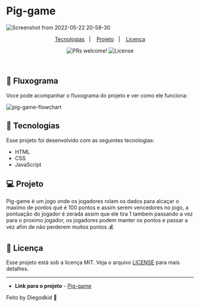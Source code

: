 # Pig-game

![Screenshot from 2022-05-22 20-58-30](https://user-images.githubusercontent.com/90665510/169724756-4e118884-694d-4882-8ee8-dfea48c6629a.png)


<p align="center">
  <a href="#-tecnologias">Tecnologias</a>&nbsp;&nbsp;&nbsp;|&nbsp;&nbsp;&nbsp;
  <a href="#-projeto">Projeto</a>&nbsp;&nbsp;&nbsp;|&nbsp;&nbsp;&nbsp;
  <a href="#memo-licença">Licença</a>
</p>

<p align="center">
 <img src="https://img.shields.io/static/v1?label=PRs&message=welcome&color=49AA26&labelColor=000000" alt="PRs welcome!" />

  <img alt="License" src="https://img.shields.io/static/v1?label=license&message=MIT&color=49AA26&labelColor=000000">
</p>

<br>

## 🔖 Fluxograma 

Voce pode acompanhar o fluxograma do projeto e ver como ele funciona:

![pig-game-flowchart](https://user-images.githubusercontent.com/90665510/169725390-52c21e31-f1a8-41da-b16e-503a3a936a79.png)


## 🚀 Tecnologias

Esse projeto foi desenvolvido com as seguintes tecnologias:

- HTML
- CSS
- JavaScript

## 💻 Projeto
Pig-game é um jogo onde os jogadores rolam os dados para alcaçar o maximo de pontos qué é 100 pontos e assim serem vencedores no jogo, a pontuação do jogador é zerada assim que ele tira 1 tambem passando a vez para o proximo jogador, os jogadores podem 
manter os pontos e passar a vez afim de não perderem muitos pontos 💰

## :memo: Licença

Esse projeto está sob a licença MIT. Veja o arquivo [LICENSE](LICENSE.md) para mais detalhes.

---
* **Link para o projeto** - [Pig-game](https://finance.netlify.app/)

Feito by Diegodkid :wave: 
